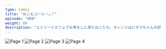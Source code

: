 ```yaml
---
type: comic
title: "ねこもコーヒー…？"
episode: "060"
weight: 60
description: "エミリーとカフェでお茶をしに来たねこたち。オレンジはビオラちゃんの好みの味を知り、背伸びしましたが裏目にでました… 😭"
---
```


![Page 1](cut-1.jpg)
![Page 2](cut-2.jpg)
![Page 3](cut-3.jpg)
![Page 4](cut-4.jpg)
